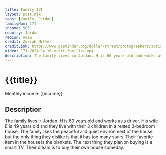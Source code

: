 ```yaml
---
title: Family 171
layout: post.njk
tags: [family, Jordan]
familyNum: 171
income: 583
country: Jordan
region: Asia
credit: Zoriah Miller
creditLink: https://www.gapminder.org/dollar-street/photographers/zoriah-miller
video: 171-2024-04-16-visit-families.mp4
description: The family lives in Jordan. H is 60 years old and works as a driver. His wife E is 49 years old and they live with their 3 children in a rented 3-bedroom house.
---
```


# {{title}}

Monthly income: {{income}}

## Description
The family lives in Jordan. H is 60 years old and works as a driver. His wife E is 49 years old and they live with their 3 children in a rented 3-bedroom house. The family likes the peaceful and quiet environment of the house, but the only thing they dislike is that it has too many stairs. Their favorite item in the house is the blankets. The next thing they plan on buying is a smart TV. Their dream is to buy their own house someday.
